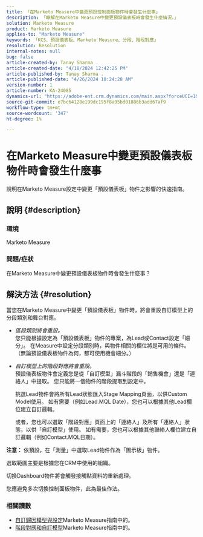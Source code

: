```yaml
---
title: 「在Marketo Measure中變更預設控制面板物件時會發生什麼事」
description: 「瞭解在Marketo Measure中變更預設儀表板時會發生什麼情況。」
solution: Marketo Measure
product: Marketo Measure
applies-to: "Marketo Measure"
keywords: 「KCS、預設儀表板、Marketo Measure、分段、階段對應」
resolution: Resolution
internal-notes: null
bug: false
article-created-by: Tanay Sharma .
article-created-date: "4/18/2024 12:42:25 PM"
article-published-by: Tanay Sharma .
article-published-date: "4/26/2024 10:24:28 AM"
version-number: 1
article-number: KA-24085
dynamics-url: "https://adobe-ent.crm.dynamics.com/main.aspx?forceUCI=1&pagetype=entityrecord&etn=knowledgearticle&id=2dc28018-81fd-ee11-a1fe-6045bd03c412"
source-git-commit: e7bc64128e199dc195f8a95bd01886b3add67af9
workflow-type: tm+mt
source-wordcount: '347'
ht-degree: 1%

---
```


# 在Marketo Measure中變更預設儀表板物件時會發生什麼事


說明在Marketo Measure設定中變更「預設儀表板」物件之影響的快速指南。

## 說明 {#description}


### 環境

Marketo Measure

### 問題/症狀

在Marketo Measure中變更預設儀表板物件時會發生什麼事？


## 解決方法 {#resolution}


當您在Marketo Measure中變更「預設儀表板」物件時，將會重設自訂模型上的分段類別和舞台對應。

- *區段類別將會重設。*\
  您只能根據設定為「預設儀表板」物件的專案，為Lead或Contact設定「細分」。 在Measure中設定分段類別時，與物件相關的欄位將是可用的條件。 （無論預設儀表板物件為何，都可使用機會細分。）
- *自訂模型上的階段對應將會重設。*\
  預設儀表板物件會定義您是從「自訂模型」漏斗階段的「銷售機會」還是「連絡人」中提取。 您只能將一個物件的階段提取到設定中。

  挑選Lead物件會將所有Lead狀態匯入Stage Mapping頁面，以供Custom Model使用。 如有需要（例如Lead.MQL Date），您也可以根據其他Lead欄位建立自訂邏輯。

  或者，您也可以選取「階段對應」頁面上的「連絡人」及所有「連絡人」狀態，以供「自訂模型」使用。 如有需要，您也可以根據其他聯絡人欄位建立自訂邏輯（例如Contact.MQL日期）。


<b>注意：</b>
依預設，在「測量」中選取Lead物件作為「圖示板」物件。

選取範圍主要是根據您在CRM中使用的組織。

切換Dashboard物件將會觸發接觸點資料的重新處理。

您應避免多次切換控制面板物件，此為最佳作法。

### <b>相關讀數</b>

- [自訂歸因模型與設定](https://experienceleague.adobe.com/en/docs/marketo-measure/using/advanced-marketo-measure-features/custom-attribution-models/custom-attribution-model-and-setup)Marketo Measure指南中的。
- [階段對應和自訂模型](https://experienceleague.adobe.com/en/docs/marketo-measure/using/advanced-marketo-measure-features/custom-attribution-models/custom-attribution-model-and-setup#the-difference-between-funnel-stages-and-custom-model-stages)Marketo Measure指南中的。

